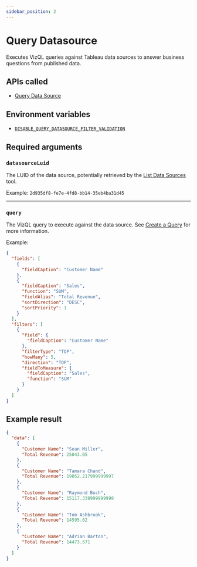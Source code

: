```yaml
---
sidebar_position: 2
---
```


# Query Datasource

Executes VizQL queries against Tableau data sources to answer business questions from published
data.

## APIs called

- [Query Data Source](https://help.tableau.com/current/api/vizql-data-service/en-us/reference/index.html#tag/HeadlessBI/operation/QueryDatasource)

## Environment variables

- [`DISABLE_QUERY_DATASOURCE_FILTER_VALIDATION`](../../configuration/mcp-config/optional.md#disable_query_datasource_filter_validation)

## Required arguments

### `datasourceLuid`

The LUID of the data source, potentially retrieved by the [List Data Sources](list-datasources.md)
tool.

Example: `2d935df8-fe7e-4fd8-bb14-35eb4ba31d45`

<hr />

### `query`

The VizQL query to execute against the data source. See
[Create a Query](https://help.tableau.com/current/api/vizql-data-service/en-us/docs/vds_create_queries.html)
for more information.

Example:

```json
{
  "fields": [
    {
      "fieldCaption": "Customer Name"
    },
    {
      "fieldCaption": "Sales",
      "function": "SUM",
      "fieldAlias": "Total Revenue",
      "sortDirection": "DESC",
      "sortPriority": 1
    }
  ],
  "filters": [
    {
      "field": {
        "fieldCaption": "Customer Name"
      },
      "filterType": "TOP",
      "howMany": 5,
      "direction": "TOP",
      "fieldToMeasure": {
        "fieldCaption": "Sales",
        "function": "SUM"
      }
    }
  ]
}
```

## Example result

```json
{
  "data": [
    {
      "Customer Name": "Sean Miller",
      "Total Revenue": 25043.05
    },
    {
      "Customer Name": "Tamara Chand",
      "Total Revenue": 19052.217999999997
    },
    {
      "Customer Name": "Raymond Buch",
      "Total Revenue": 15117.338999999998
    },
    {
      "Customer Name": "Tom Ashbrook",
      "Total Revenue": 14595.62
    },
    {
      "Customer Name": "Adrian Barton",
      "Total Revenue": 14473.571
    }
  ]
}
```
